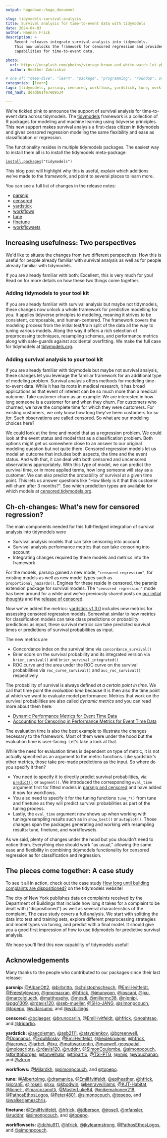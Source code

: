 ```yaml
---
output: hugodown::hugo_document

slug: tidymodels-survival-analysis
title: Survival analysis for time-to-event data with tidymodels
date: 2024-04-03
author: Hannah Frick
description: >
    Recent releases integrate survival analysis into tidymodels.
    This now unlocks the framework for censored regression and provides modeling 
    capabilities for time-to-event data.

photo:
  url: https://unsplash.com/photos/vintage-brown-and-white-watch-lot-yBzrPGLjMQw
  author: Heather Zabriskie

# one of: "deep-dive", "learn", "package", "programming", "roundup", or "other"
categories: [learn] 
tags: [tidymodels, parsnip, censored, workflows, yardstick, tune, workflowsets]
rmd_hash: ddadb81f67e09534

---
```


<!--
TODO:
* [x] Look over / edit the post's title in the yaml
* [x] Edit (or delete) the description; note this appears in the Twitter card
* [x] Pick category and tags (see existing with [`hugodown::tidy_show_meta()`](https://rdrr.io/pkg/hugodown/man/use_tidy_post.html))
* [x] Find photo & update yaml metadata
* [x] Create `thumbnail-sq.jpg`; height and width should be equal
* [x] Create `thumbnail-wd.jpg`; width should be >5x height
* [x] [`hugodown::use_tidy_thumbnails()`](https://rdrr.io/pkg/hugodown/man/use_tidy_post.html)
* [x] Add intro sentence, e.g. the standard tagline for the package
* [x] [`usethis::use_tidy_thanks()`](https://usethis.r-lib.org/reference/use_tidy_thanks.html)
-->

We're tickled pink to announce the support of survival analysis for time-to-event data across tidymodels. The [tidymodels](https://www.tidymodels.org/) framework is a collection of R packages for modeling and machine learning using tidyverse principles. This new support makes survival analysis a first-class citizen in tidymodels and gives censored regression modeling the same flexibility and ease as classification or regression.

The functionality resides in multiple tidymodels packages. The easiest way to install them all is to install the tidymodels meta-package:

<div class="highlight">

<pre class='chroma'><code class='language-r' data-lang='r'><span><span class='nf'><a href='https://rdrr.io/r/utils/install.packages.html'>install.packages</a></span><span class='o'>(</span><span class='s'>"tidymodels"</span><span class='o'>)</span></span></code></pre>

</div>

This blog post will highlight why this is useful, explain which additions we've made to the framework, and point to several places to learn more.

You can see a full list of changes in the release notes:

-   [parsnip](https://parsnip.tidymodels.org/news/index.html#parsnip-120)
-   [censored](https://censored.tidymodels.org/news/index.html#censored-030)
-   [yardstick](https://yardstick.tidymodels.org/news/index.html#yardstick-130)
-   [workflows](https://workflows.tidymodels.org/news/index.html#workflows-114)
-   [tune](https://tune.tidymodels.org/news/index.html#tune-120)
-   [finetune](https://finetune.tidymodels.org/news/index.html#finetune-120)
-   [workflowsets](https://workflowsets.tidymodels.org/news/index.html#workflowsets-110)

## Increasing usefulness: Two perspectives

We'd like to situate the changes from two different perspectives: How this is useful for people already familiar with survival analysis as well as for people already familiar with tidymodels.

If you are already familiar with both: Excellent, this is very much for you! Read on for more details on how these two things come together.

### Adding tidymodels to your tool kit

If you are already familiar with survival analysis but maybe not tidymodels, these changes now unlock a whole framework for predictive modelling for you. It applies tidyverse principles to modeling, meaning it strives to be consistent, composable, and human-centered. The framework covers the modeling process from the initial test/train split of the data all the way to tuning various models. Along the way it offers a rich selection of preprocessing techniques, resampling schemes, and performance metrics along with safe-guards against accidental overfitting. We make the full case for tidymodels at [tidymodels.org](https://www.tidymodels.org/).

### Adding survival analysis to your tool kit

If you are already familiar with tidymodels but maybe not survival analysis, these changes let you leverage the familiar framework for an additional type of modeling problem. Survival analysis offers methods for modeling time-to-event data. While it has its roots in medical research, it has broad applications as that event of interest can be so much more than a medical outcome. Take customer churn as an example: We are interested in how long someone is a customer for and when they churn. For customers who churned, we have the complete time for which they were customers. For existing customers, we only know how long they've been customers for *so far*. Such observations are called censored. So what are our modeling choices here?

We could look at the time and model that as a regression problem. We could look at the event status and model that as a classification problem. Both options might get us somewhere close to an answer to our original modeling question but not quite there. Censored regression models let us model an outcome that includes both aspects, the time and the event status. And with that, it can deal with both censored and uncensored observations appropriately. With this type of model, we can predict the survival time, or in more applied terms, how long someone will stay as a customer. We can also predict the probability of survival at a given time point. This lets us answer questions like "How likely is it that this customer will churn after 3 months?". See which prediction types are available for which models at [censored.tidymodels.org](https://censored.tidymodels.org/).

## Ch-ch-changes: What's new for censored regression?

The main components needed for this full-fledged integration of survival analysis into tidymodels were

-   Survival analysis models that can take censoring into account
-   Survival analysis performance metrics that can take censoring into account
-   Integrating changes required by these models and metrics into the framework

For the models, parsnip gained a new mode, `"censored regression"`, for existing models as well as new model types such as `proportional_hazards()`. Engines for these reside in censored, the parsnip extension package for survival models. The `"censored regression"` mode has been around for a while and we've previously shared posts on [our initial thoughts](https://www.tidyverse.org/blog/2021/11/survival-analysis-parsnip-adjacent/) and the [release of censored](https://www.tidyverse.org/blog/2022/08/censored-0-1-0/).

Now we've added the metrics: [yardstick v1.3.0](https://yardstick.tidymodels.org/news/index.html#yardstick-130) includes new metrics for assessing censored regression models. Somewhat similar to how metrics for classification models can take class predictions or probability predictions as input, these survival metrics can take predicted survival times or predictions of survival probabilities as input.

The new metrics are

-   Concordance index on the survival time via `concordance_survival()`
-   Brier score on the survival probability and its integrated version via `brier_survival()` and `brier_survival_integrated()`
-   ROC curve and the area under the ROC curve on the survival probabilities via `roc_curve_survival()` and `auc_roc_survival()` respectively

The probability of survival is always defined *at a certain point in time*. We call that time point the *evaluation time* because it is then also the time point at which we want to evaluate model performance. Metrics that work on the survival probabilities are also called *dynamic metrics* and you can read more about them here:

-   [Dynamic Performance Metrics for Event Time Data](https://www.tidymodels.org/learn/statistics/survival-metrics/)
-   [Accounting for Censoring in Performance Metrics for Event Time Data](https://www.tidymodels.org/learn/statistics/survival-metrics-details/)

The evaluation time is also the best example to illustrate the changes necessary to the framework. Most of them were under the hood but the evaluation time is user-facing. Let's take a look at that.

While the need for evaluation times is dependent on type of metric, it is not actually specified as an argument to the metric functions. Like yardstick's other metrics, those take pre-made predictions as the input. So where do you specify it then?

-   You need to specify it to directly predict survival probabilities, via [`predict()`](https://rdrr.io/r/stats/predict.html) or `augment()`. We introduced the corresponding `eval_time` argument first for fitted models in [parsnip and censored](https://www.tidyverse.org/blog/2023/04/censored-0-2-0/#introducing-eval_time) and have added it now for workflows.
-   You also need to specify it for the tuning functions `tune_*()` from tune and finetune as they will predict survival probabilities as part of the tuning process.
-   Lastly, the `eval_time` argument now shows up when working with tuning/resampling results such as in `show_best()` or `autoplot()`. Those changes span the packages generating and working with resampling results: tune, finetune, and workflowsets.

As we said, plenty of changes under the hood but you shouldn't need to notice them. Everything else should work "as usual," allowing the same ease and flexibility in combining tidymodels functionality for censored regression as for classification and regression.

## The pieces come together: A case study

To see it all in action, check out the case study [How long until building complaints are dispositioned?](https://www.tidymodels.org/learn/statistics/survival-case-study/) on the tidymodels website!

The city of New York publishes data on complaints received by the Department of Buildings that include how long it takes for a complaint to be dealt with ("dispositioned") as well as several characteristics of the complaint. The case study covers a full analysis. We start with splitting the data into test and training sets, explore different preprocessing strategies and model types via tuning, and predict with a final model. It should give you a good first impression of how to use tidymodels for predictive survival analysis.

We hope you'll find this new capability of tidymodels useful!

## Acknowledgements

Many thanks to the people who contributed to our packages since their last release:

**parsnip:** [@AlbanOtt2](https://github.com/AlbanOtt2), [@birbritto](https://github.com/birbritto), [@christophscheuch](https://github.com/christophscheuch), [@EmilHvitfeldt](https://github.com/EmilHvitfeldt), [@Freestyleyang](https://github.com/Freestyleyang), [@gmcmacran](https://github.com/gmcmacran), [@hfrick](https://github.com/hfrick), [@jmunyoon](https://github.com/jmunyoon), [@joscani](https://github.com/joscani), [@jxu](https://github.com/jxu), [@marcelglueck](https://github.com/marcelglueck), [@mattheaphy](https://github.com/mattheaphy), [@mesdi](https://github.com/mesdi), [@millermc38](https://github.com/millermc38), [@nipnipj](https://github.com/nipnipj), [@pgg1309](https://github.com/pgg1309), [@rdavis120](https://github.com/rdavis120), [@seb-mueller](https://github.com/seb-mueller), [@SHo-JANG](https://github.com/SHo-JANG), [@simonpcouch](https://github.com/simonpcouch), [@topepo](https://github.com/topepo), [@vidarsumo](https://github.com/vidarsumo), and [@wzbillings](https://github.com/wzbillings).

**censored:** [@bcjaeger](https://github.com/bcjaeger), [@brunocarlin](https://github.com/brunocarlin), [@EmilHvitfeldt](https://github.com/EmilHvitfeldt), [@hfrick](https://github.com/hfrick), [@noahtsao](https://github.com/noahtsao), and [@tripartio](https://github.com/tripartio).

**yardstick:** [@aecoleman](https://github.com/aecoleman), [@asb2111](https://github.com/asb2111), [@atsyplenkov](https://github.com/atsyplenkov), [@bgreenwell](https://github.com/bgreenwell), [@Dpananos](https://github.com/Dpananos), [@EduMinsky](https://github.com/EduMinsky), [@EmilHvitfeldt](https://github.com/EmilHvitfeldt), [@heidekrueger](https://github.com/heidekrueger), [@hfrick](https://github.com/hfrick), [@iacrowe](https://github.com/iacrowe), [@jarbet](https://github.com/jarbet), [@jxu](https://github.com/jxu), [@mattwarkentin](https://github.com/mattwarkentin), [@maxwell-geospatial](https://github.com/maxwell-geospatial), [@moloscripts](https://github.com/moloscripts), [@rdavis120](https://github.com/rdavis120), [@ruddnr](https://github.com/ruddnr), [@SimonCoulombe](https://github.com/SimonCoulombe), [@simonpcouch](https://github.com/simonpcouch), [@tbrittoborges](https://github.com/tbrittoborges), [@tonyelhabr](https://github.com/tonyelhabr), [@tripartio](https://github.com/tripartio), [@TSI-PTG](https://github.com/TSI-PTG), [@vnijs](https://github.com/vnijs), [@wbuchanan](https://github.com/wbuchanan), and [@zkrog](https://github.com/zkrog).

**workflows:** [@Milardkh](https://github.com/Milardkh), [@simonpcouch](https://github.com/simonpcouch), and [@topepo](https://github.com/topepo).

**tune:** [@AlbertoImg](https://github.com/AlbertoImg), [@dramanica](https://github.com/dramanica), [@EmilHvitfeldt](https://github.com/EmilHvitfeldt), [@epiheather](https://github.com/epiheather), [@hfrick](https://github.com/hfrick), [@joranE](https://github.com/joranE), [@jrosell](https://github.com/jrosell), [@jxu](https://github.com/jxu), [@kbodwin](https://github.com/kbodwin), [@kenraywilliams](https://github.com/kenraywilliams), [@KJT-Habitat](https://github.com/KJT-Habitat), [@lionel-](https://github.com/lionel-), [@marcozanotti](https://github.com/marcozanotti), [@MasterLuke84](https://github.com/MasterLuke84), [@mikemahoney218](https://github.com/mikemahoney218), [@PathosEthosLogos](https://github.com/PathosEthosLogos), [@Peter4801](https://github.com/Peter4801), [@simonpcouch](https://github.com/simonpcouch), [@topepo](https://github.com/topepo), and [@walkerjameschris](https://github.com/walkerjameschris).

**finetune:** [@EmilHvitfeldt](https://github.com/EmilHvitfeldt), [@hfrick](https://github.com/hfrick), [@jdberson](https://github.com/jdberson), [@jrosell](https://github.com/jrosell), [@mfansler](https://github.com/mfansler), [@ruddnr](https://github.com/ruddnr), [@simonpcouch](https://github.com/simonpcouch), and [@topepo](https://github.com/topepo).

**workflowsets:** [@dchiu911](https://github.com/dchiu911), [@hfrick](https://github.com/hfrick), [@jkylearmstrong](https://github.com/jkylearmstrong), [@PathosEthosLogos](https://github.com/PathosEthosLogos), and [@simonpcouch](https://github.com/simonpcouch).

